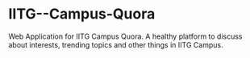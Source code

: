 # IITG--Campus-Quora
Web Application for IITG Campus Quora. A healthy platform to discuss about interests, trending topics and other things in IITG Campus.
